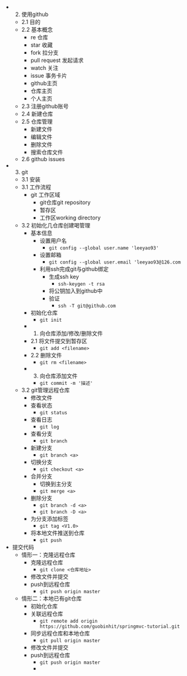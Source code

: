 - 2. 使用github
	- 2.1 目的
	- 2.2 基本概念
		- re 仓库
		- star 收藏
		- fork 拉分支
		- pull request 发起请求
		- watch 关注
		- issue 事务卡片
		- github主页
		- 仓库主页
		- 个人主页
	- 2.3 注册github账号
	- 2.4 新建仓库
	- 2.5 仓库管理
		- 新建文件
		- 编辑文件
		- 删除文件
		- 搜索仓库文件
	- 2.6 github issues
- 3. git
	- 3.1 安装
	- 3.1 工作流程
		- git 工作区域
			- git仓库git repository
			- 暂存区
			- 工作区working directory
	- 3.2 初始化几仓库创建喝管理
		- 基本信息
			- 设置用户名
				- `git config --global user.name 'leeyao93'`
			- 设置邮箱
				- `git config --global user.email 'leeyao93@126.com`
			- 利用ssh完成git与github绑定
				- 生成ssh key
					- `ssh-keygen -t rsa`
				- 将公钥加入到github中
				- 验证
					- `ssh -T git@github.com`
		- 初始化仓库
			- `git init`
		- 1. 向仓库添加/修改/删除文件
		- 2.1 将文件提交到暂存区
			- `git add <filename>`
		- 2.2 删除文件
			- `git rm <filename>`
		- 3. 向仓库添加文件
			- `git commit -m '描述'`
	- 3.2 git管理远程仓库
		- 修改文件
		- 查看状态
			- `git status`
		- 查看日志
			- `git log`
		- 查看分支
			- `git branch`
		- 新建分支
			- `git branch <a>`
		- 切换分支
			- `git checkout <a>`
		- 合并分支
			- 切换到主分支
			- `git merge <a>`
		- 删除分支
			- `git branch -d <a>`
			- `git branch -D <a>`
		- 为分支添加标签
			- `git tag <V1.0>`
		- 将本地文件推送到仓库
			- `git push`
- 提交代码
	- 情形一：克隆远程仓库
		- 克隆远程仓库
			- `git clone <仓库地址> `
		- 修改文件并提交
		- push到远程仓库
			- `git push origin master`
	- 情形二：本地已有git仓库
		- 初始化仓库
		- 关联远程仓库
			- `git remote add origin https://github.com/guobinhit/springmvc-tutorial.git`
		- 同步远程仓库和本地仓库
			- `git pull origin master`
		- 修改文件并提交
		- push到远程仓库
			- `git push origin master`
			-